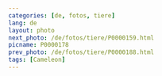 ```yaml
---
categories: [de, fotos, tiere]
lang: de
layout: photo
next_photo: /de/fotos/tiere/P0000159.html
picname: P0000178
prev_photo: /de/fotos/tiere/P0000188.html
tags: [Cameleon]
---
```

